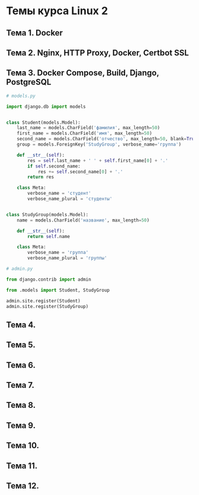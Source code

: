 # Темы курса Linux 2

## Тема 1. Docker
## Тема 2. Nginx, HTTP Proxy, Docker, Certbot SSL
## Тема 3. Docker Compose, Build,  Django, PostgreSQL

```python
# models.py

import django.db import models


class Student(models.Model):
    last_name = models.CharField('фамилия', max_length=50)
    first_name = models.CharField('имя', max_length=50)
    second_name = models.CharField('отчество', max_length=50, blank=True, default='')
    group = models.ForeignKey('StudyGroup', verbose_name='группа')

    def __str__(self):
        res = self.last_name + ' ' + self.first_name[0] + '.'
        if self.second_name:
            res += self.second_name[0] + '.'
        return res

    class Meta:
        verbose_name = 'студент'
        verbose_name_plural = 'студенты'


class StudyGroup(models.Model):
    name = models.CharField('название', max_length=50)

    def __str__(self):
        return self.name

    class Meta:
        verbose_name = 'группа'
        verbose_name_plural = 'группы'
```


```python
# admin.py

from django.contrib import admin

from .models import Student, StudyGroup

admin.site.register(Student)
admin.site.register(StudyGroup)
```

## Тема 4. 
## Тема 5. 
## Тема 6. 
## Тема 7. 
## Тема 8. 
## Тема 9. 
## Тема 10. 
## Тема 11. 
## Тема 12. 
